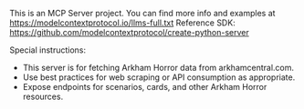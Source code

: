 <!-- Use this file to provide workspace-specific custom instructions to Copilot. For more details, visit https://code.visualstudio.com/docs/copilot/copilot-customization#_use-a-githubcopilotinstructionsmd-file -->

This is an MCP Server project. You can find more info and examples at https://modelcontextprotocol.io/llms-full.txt
Reference SDK: https://github.com/modelcontextprotocol/create-python-server

Special instructions:
- This server is for fetching Arkham Horror data from arkhamcentral.com.
- Use best practices for web scraping or API consumption as appropriate.
- Expose endpoints for scenarios, cards, and other Arkham Horror resources.

